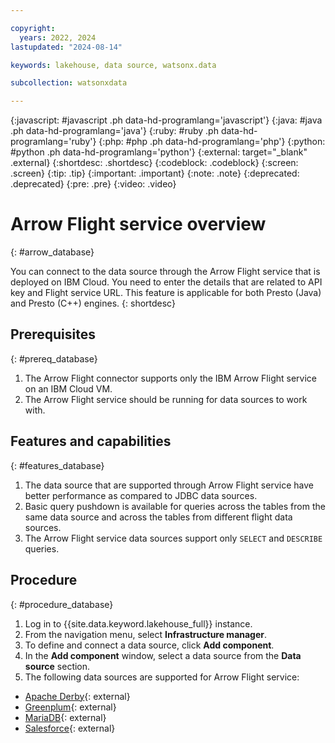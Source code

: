 ```yaml
---

copyright:
  years: 2022, 2024
lastupdated: "2024-08-14"

keywords: lakehouse, data source, watsonx.data

subcollection: watsonxdata

---
```


{:javascript: #javascript .ph data-hd-programlang='javascript'}
{:java: #java .ph data-hd-programlang='java'}
{:ruby: #ruby .ph data-hd-programlang='ruby'}
{:php: #php .ph data-hd-programlang='php'}
{:python: #python .ph data-hd-programlang='python'}
{:external: target="_blank" .external}
{:shortdesc: .shortdesc}
{:codeblock: .codeblock}
{:screen: .screen}
{:tip: .tip}
{:important: .important}
{:note: .note}
{:deprecated: .deprecated}
{:pre: .pre}
{:video: .video}

# Arrow Flight service overview
{: #arrow_database}

You can connect to the data source through the Arrow Flight service that is deployed on IBM Cloud. You need to enter the details that are related to API key and Flight service URL. This feature is applicable for both Presto (Java) and Presto (C++) engines.
{: shortdesc}

## Prerequisites
{: #prereq_database}

1. The Arrow Flight connector supports only the IBM Arrow Flight service on an IBM Cloud VM.
2. The Arrow Flight service should be running for data sources to work with.

## Features and capabilities
{: #features_database}

1. The data source that are supported through Arrow Flight service have better performance as compared to JDBC data sources.
2. Basic query pushdown is available for queries across the tables from the same data source and across the tables from different flight data sources.
3. The Arrow Flight service data sources support only `SELECT` and `DESCRIBE` queries.

## Procedure
{: #procedure_database}

1. Log in to {{site.data.keyword.lakehouse_full}} instance.
2. From the navigation menu, select **Infrastructure manager**.
3. To define and connect a data source, click **Add component**.
4. In the **Add component** window, select a data source from the **Data source** section.
5. The following data sources are supported for Arrow Flight service:
* [Apache Derby](watsonxdata?topic=watsonxdata-derby_database){: external}
* [Greenplum](watsonxdata?topic=watsonxdata-greenplum_database){: external}
* [MariaDB](watsonxdata?topic=watsonxdata-mariadb_database){: external}
* [Salesforce](watsonxdata?topic=watsonxdata-salesforce_database){: external}
